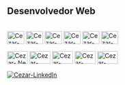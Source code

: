 <h2>Desenvolvedor Web</h2>

</br>

<div style="display: inline_block">
	<img align="center" alt="Cezar-CSharp" height="30" width="40" src="https://cdn.jsdelivr.net/gh/devicons/devicon/icons/csharp/csharp-original.svg" />
	<img align="center" alt="Cezar-Java" height="30" width="40" src="https://cdn.jsdelivr.net/gh/devicons/devicon/icons/java/java-original.svg" />
	<img align="center" alt="Cezar-JS" height="30" width="40" src="https://cdn.jsdelivr.net/gh/devicons/devicon/icons/javascript/javascript-original.svg" />
        <img align="center" alt="Cezar-HTML" height="30" width="40" src="https://cdn.jsdelivr.net/gh/devicons/devicon/icons/html5/html5-original.svg" />
        <img align="center" alt="Cezar-CSS" height="30" width="40" src="https://cdn.jsdelivr.net/gh/devicons/devicon/icons/css3/css3-original.svg" />
        <img align="center" alt="Cezar-C" height="30" width="40" src="https://cdn.jsdelivr.net/gh/devicons/devicon/icons/c/c-original.svg" /> </br></br>
        <img align="center" alt="Cezar-.NetCore" height="30" width="48" src="https://cdn.jsdelivr.net/gh/devicons/devicon/icons/dotnetcore/dotnetcore-original.svg" />
        <img align="center" alt="Cezar-Spring" height="30" width="49" src="https://cdn.jsdelivr.net/gh/devicons/devicon/icons/spring/spring-original.svg" />
        <img align="center" alt="Cezar-SQLServer" height="30" width="49" src="https://cdn.jsdelivr.net/gh/devicons/devicon/icons/microsoftsqlserver/microsoftsqlserver-plain.svg" />
        <img align="center" alt="Cezar-PostgreSQL" height="30" width="49" src="https://cdn.jsdelivr.net/gh/devicons/devicon/icons/postgresql/postgresql-original.svg" />
        <img align="center" alt="Cezar-Bootstrap" height="30" width="48" src="https://cdn.jsdelivr.net/gh/devicons/devicon/icons/bootstrap/bootstrap-original.svg" />
</div>

</br>

<div>
	<a target="_blank" href="https://www.linkedin.com/in/cézar-dias-martins-5b450b260"/>
		<img target="blank" alt="Cezar-LinkedIn" src="https://img.shields.io/badge/LinkedIn-0077B5?style=for-the-badge&logo=linkedin&logoColor=white"/>
	</a>
</div>
